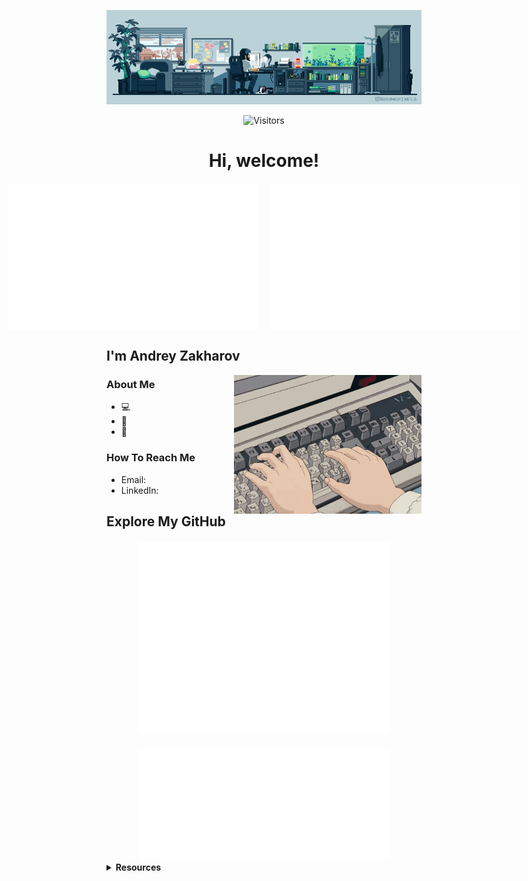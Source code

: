 <p align="center">
  <img src="banner1.gif" alt="Banner">
</p>


<div align="center">
  
  ![Visitors](https://vbr.nathanchung.dev/badge?page_id=TheAndreyZakharov&logo=github&cache=on)
  <h1>Hi, welcome!</h1>
</div>

<div align="center" style="display: flex; justify-content: center; gap: 20px; margin-top: 20px;">
  <img src="/metrics.plugin.isocalendar.fullyear.svg" alt="Commit Calendar" width="400">
  <img src="/metrics.plugin.habits.charts.svg" alt="Coding Activity" width="400">
</div>


<h2>I'm Andrey Zakharov</h2>


<img align="right" src="./keyboard1.gif" alt="Keyboard GIF" width="300"/>

<h3>About Me</h3>
<ul>
  <li>💻</li>
  <li>📖 </li>
  <li>🎯</li>
</ul>
<h3>How To Reach Me</h3>
<ul>
  <li>Email: </li>
  <li>LinkedIn: </li>
</ul>

<h2>Explore My GitHub</h2>


<div align="center" style="margin-top: 20px;">
  <img src="/github-metrics.svg" alt="GitHub Metrics" width="400">
</div>

<div align="center" style="margin-top: 20px;">
  <img src="/metrics.plugin.achievements.svg" alt="Achievements" width="400">
</div>


<details>
  <summary><strong>Resources</strong></summary>
  <ul>
    <li><a href="https://github.com/Nathan13888/VisitorBadgeReloaded?tab=readme-ov-file#migrating-from-visitor-badge">Visitor Badge Reloaded</a></li>
    <li><a href="https://github.com/lowlighter/metrics">Lowlighter Metrics</a></li>
    <li><a href="https://github.com/anuraghazra/github-readme-stats">Anurag's GitHub Stats</a></li>
    <li><a href="https://github.com/DenverCoder1/github-profile-streak-stats?tab=readme-ov-file">GitHub Streak Stats</a></li>
    <li><a href="https://github.com/ryo-ma/github-profile-trophy">GitHub Profile Trophy</a></li>
    <li><a href="https://github.com/Ileriayo/markdown-badges">Markdown Badges</a></li>
    <li><a href="https://github.com/pujux/badge-it?tab=readme-ov-file">Badge It</a></li>
  </ul>
</details>

